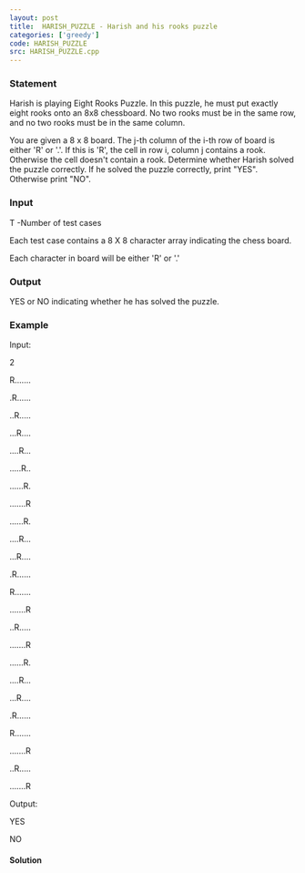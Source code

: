 ```yaml
---
layout: post
title:  HARISH_PUZZLE - Harish and his rooks puzzle
categories: ['greedy']
code: HARISH_PUZZLE
src: HARISH_PUZZLE.cpp
---
```


### **Statement**

Harish is playing Eight Rooks Puzzle. In this puzzle, he must put exactly
eight rooks onto an 8x8 chessboard. No two rooks must be in the same row, and
no two rooks must be in the same column.

You are given a 8 x 8 board. The j-th column of the i-th row of board is
either 'R' or '.'. If this is 'R', the cell in row i, column j contains a
rook. Otherwise the cell doesn't contain a rook. Determine whether Harish
solved the puzzle correctly. If he solved the puzzle correctly, print "YES".
Otherwise print "NO".

### Input

T -Number of test cases

Each test case contains a 8 X 8 character array indicating the chess board.

Each character in board will be either 'R' or '.'

### Output

YES or NO indicating whether he has solved the puzzle.

### Example

Input:

2

R.......

.R......

..R.....

...R....

....R...

.....R..

......R.

.......R

......R.

....R...

...R....

.R......

R.......

.......R

..R.....

.......R

......R.

....R...

...R....

.R......

R.......

.......R

..R.....

.......R

Output:

YES

NO



#### **Solution**



